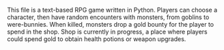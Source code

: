 This file is a text-based RPG game written in Python.
Players can choose a character, then have random encounters with monsters, from goblins to were-bunnies.
When killed, monsters drop a gold bounty for the player to spend in the shop.
Shop is currently in progress, a place where players could spend gold to obtain health potions or weapon upgrades.
